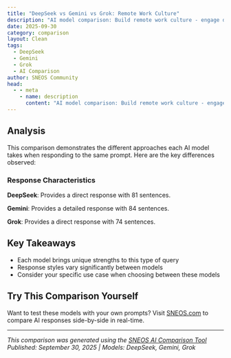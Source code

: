 ```yaml
---
title: "DeepSeek vs Gemini vs Grok: Remote Work Culture"
description: "AI model comparison: Build remote work culture - engage distributed teams..."
date: 2025-09-30
category: comparison
layout: Clean
tags:
  - DeepSeek
  - Gemini
  - Grok
  - AI Comparison
author: SNEOS Community
head:
  - - meta
    - name: description
      content: "AI model comparison: Build remote work culture - engage distributed teams..."
---
```


<ChatComparison
  title="DeepSeek vs Gemini vs Grok: Remote Work Culture"
  prompt="Build remote work culture - engage distributed teams"
  :responses='{
    "DeepSeek": "Of course. Building a strong remote work culture is not about replicating the office online; it\u0027s about creating a new, intentional culture that thrives on distance. It requires a shift from managing by presence to leading by outcomes, with a heavy emphasis on trust, communication, and human connection.\n\nHere is a comprehensive guide to building a remote work culture that engages and retains distributed teams.\n\n---\n\n### **Part 1: The Foundation - Mindset \u0026 Principles**\n\nBefore any tactics, you need the right foundation.\n\n1.  **Lead with Trust, Not Surveillance:** The cornerstone of remote work is trust. Assume your team is working, not slacking. Avoid micromanagement and spyware (keyloggers, constant screenshots). This destroys morale and signals a complete lack of trust.\n2.  **Embrace Asynchronous Communication:** Not everyone needs to be online at the same time. This allows for deep work and respects different time zones and personal schedules. The goal is to move information effectively, not instantly.\n3.  **Focus on Outcomes, Not Activity:** Judge your team by what they deliver, not by how many hours they are \u0022online\u0022 or how quickly they respond to a chat. Set clear goals and measurable objectives.\n4.  **Default to Transparency:** Over-communicate context and information. When teams can\u0027t overhear conversations or see a whiteboard, you must intentionally make information accessible to everyone.\n\n---\n\n### **Part 2: The Pillars of Engagement \u0026 Culture**\n\nBuild your culture around these five key areas.\n\n#### **Pillar 1: Intentional Communication**\n\n*   **Establish a \u0022Communication Charter\u0022:** Document and agree on:\n    *   **Which tool to use for what:** e.g., Slack for urgent matters, Email for formal comms, Project Tool (Asana, Trello) for tasks, Loom for video updates.\n    *   **Response Time Expectations:** e.g., \u0022We aim to respond to Slack messages within 4 business hours, but it\u0027s not required to be instant.\u0022\n    *   **Meeting Protocols:** Cameras on/off? Required attendance? How to signal you want to speak?\n*   **Create a \u0022Virtual Watercooler\u0022:** Dedicate Slack/Teams channels to non-work topics (#pets, #gaming, #what-i-m-reading, #dad-jokes). This is where casual, relationship-building conversation happens.\n*   **Standardize Meetings:**\n    *   **Have a Clear Agenda:** Every meeting must have a purpose and a desired outcome.\n    *   **Start with Personal Check-ins:** \u0022How is everyone, on a scale of 1-5?\u0022 or \u0022What\u0027s one good thing that happened this week?\u0022\n    *   **Document Everything:** Assign a note-taker and share notes/action items afterward so everyone is aligned, even if they couldn\u0027t attend.\n\n#### **Pillar 2: Connection \u0026 Belonging**\n\n*   **Schedule Regular \u0022Social\u0022 Time:** Don\u0027t leave connection to chance.\n    *   **Virtual Coffee/Lunch:** Use Donut.ai (a Slack integration) or manually pair team members for casual chats.\n    *   **Team-Building Activities:** Virtual trivia, online escape rooms, \u0022show and tell\u0022 sessions, or guided cocktail/mocktail making classes.\n*   **Celebrate Wins (Big and Small):** Publicly shout out accomplishments in a dedicated channel (#kudos). Send small celebration packages or gift cards for major milestones.\n*   **Onboard with Care:** A new hire\u0027s first few weeks set the tone. Send them a welcome swag box, schedule 1:1s with key team members, and assign them a \u0022buddy\u0022 to answer all their \u0022silly\u0022 questions.\n\n#### **Pillar 3: Clarity \u0026 Alignment**\n\n*   **Document Ruthlessly:** Create a single source of truth (e.g., a company wiki like Notion or Confluence) for processes, policies, project context, and goals. This prevents information silos.\n*   **Set Clear Goals (OKRs):** Use a framework like Objectives and Key Results (OKRs) to ensure everyone understands how their work ladders up to the company\u0027s mission. Review these regularly.\n*   **Hold Consistent 1:1s:** Managers should have weekly or bi-weekly 1:1s with each direct report. This is not a status update (that\u0027s for project tools), but a time to discuss career growth, challenges, and well-being.\n\n#### **Pillar 4: Well-being \u0026 Work-Life Balance**\n\n*   **Fight \u0022Always-On\u0022 Culture:** Explicitly encourage people to log off and respect boundaries. Leaders must model this behavior.\n*   **Promote \u0022Focus Time\u0022:** Encourage employees to block out time in their calendars for deep, uninterrupted work. Establish \u0022no-meeting\u0022 blocks company-wide (e.g., No-Meeting Wednesdays).\n*   **Offer Flexibility:** Trust your team to manage their own schedules. If someone needs to run an errand in the middle of the day, let them. Focus on the output, not the hours.\n*   **Support Mental Health:** Provide access to counseling services (EAPs) and normalize conversations about stress and burnout.\n\n#### **Pillar 5: Equitable Tools \u0026 Resources**\n\n*   **Invest in the Right Tech Stack:**\n    *   **Video Conferencing:** Zoom, Google Meet, Microsoft Teams\n    *   **Instant Messaging:** Slack, Microsoft Teams\n    *   **Project Management:** Asana, Trello, Jira, Basecamp\n    *   **Documentation:** Notion, Confluence, Google Workspace\n    *   **Whiteboarding:** Miro, Mural, FigJam\n*   **Provide a Stipend:** Offer a budget for employees to set up a comfortable and productive home office (ergonomic chair, monitor, standing desk, high-speed internet).\n\n---\n\n### **Part 3: Actionable Playbook for Leaders \u0026 Managers**\n\n**For Company Leaders:**\n*   **Communicate the \u0022Why\u0022:** Regularly share the company\u0027s vision, challenges, and successes in all-hands meetings.\n*   **Be Vulnerable:** Share your own struggles with remote work. It humanizes you and makes it safe for others to do the same.\n*   **Invest in a \u0022Culture Manager\u0022:** For larger companies, have someone dedicated to orchestrating connection and culture initiatives.\n\n**For Team Managers:**\n*   **Master the Art of the Check-in:** Start team meetings with an emotional temperature check.\n*   **Provide Context, Not Just Tasks:** Explain *why* a task matters. This empowers autonomous decision-making.\n*   **Give Regular, Actionable Feedback:** Don\u0027t save feedback for the annual review. Provide it consistently and constructively.\n\n---\n\n### **Common Pitfalls to Avoid**\n\n*   **Assuming It Will Happen Organically:** Remote culture must be *designed*, not left to chance.\n*   **Overcompensating with Meetings:** Too many synchronous meetings interrupt deep work and lead to burnout. Default to async first.\n*   **Ignoring Time Zones:** Be ruthless about scheduling meetings at times that are fair for all. Rotate meeting times if necessary.\n*   **Forgetting the \u0022Human\u0022 in Human Resources:** Treat your team as whole people with lives outside of work.\n\n### **Conclusion**\n\nBuilding a thriving remote work culture is a continuous, intentional process. It\u0027s a strategic advantage that leads to higher employee engagement, greater access to global talent, and a more resilient organization. By focusing on **trust, communication, connection, and clarity**, you can create an environment where distributed teams don\u0027t just function\u2014they flourish.",
    "Gemini": "Building a strong remote work culture and engaging distributed teams requires intentional effort and a multi-faceted approach. Here\u0027s a comprehensive guide:\n\n**I. Foundation: Communication \u0026 Expectations**\n\n*   **Clear Communication is Paramount:**\n    *   **Establish Communication Protocols:** Define which channels to use for different types of communication (Slack for quick chats, email for formal updates, video calls for meetings, etc.).\n    *   **Over-Communicate, Especially Initially:** When transitioning to remote work or onboarding new remote team members, err on the side of over-communication to avoid misunderstandings.\n    *   **Document Everything:** Create a central knowledge base (e.g., shared Google Docs, Wiki, Confluence) for important processes, decisions, and project information.\n    *   **Use Video Frequently:** Encourage video calls for meetings and even casual check-ins. Seeing faces helps build stronger relationships.\n    *   **Regular Updates:** Provide consistent updates on company news, goals, and individual/team progress.\n    *   **Actively Solicit Feedback:** Create channels for employees to provide feedback on processes, tools, and the overall remote work experience.  Act on that feedback!\n\n*   **Set Clear Expectations and Goals:**\n    *   **Define Roles and Responsibilities Clearly:** Ensure everyone understands their role, responsibilities, and how they contribute to the team\u0027s overall objectives.\n    *   **Establish Measurable Goals (SMART):**  Set Specific, Measurable, Achievable, Relevant, and Time-bound goals for individuals and teams.  Focus on outcomes rather than simply tracking hours worked.\n    *   **Develop a Remote Work Policy:** Outline guidelines for working hours, communication expectations, technology usage, security protocols, and expense reimbursement.\n    *   **Define \u0022Core Hours\u0022 (Optional):** Consider defining specific hours when team members should be available for meetings or collaboration, while allowing flexibility for other work hours.\n    *   **Performance Management:** Adapt performance management processes to focus on results and contributions, not just face time.\n    *   **Accessibility:** Ensure that everyone can participate regardless of their location or hardware.\n\n**II. Building Connection \u0026 Community**\n\n*   **Virtual Social Activities:**\n    *   **Virtual Coffee Breaks/Happy Hours:** Schedule regular informal video calls for team members to chat and socialize.\n    *   **Online Games:** Play online games together (e.g., trivia, Pictionary, online escape rooms).\n    *   **Virtual Team Lunches:** Encourage team members to eat lunch together virtually.\n    *   **Book Clubs/Movie Nights:** Start a book club or host virtual movie nights.\n    *   **Skill Sharing Sessions:** Invite team members to share their skills and hobbies with the group.\n\n*   **Recognize and Celebrate Achievements:**\n    *   **Public Recognition:** Acknowledge individual and team accomplishments in team meetings, company newsletters, or dedicated Slack channels.\n    *   **Virtual Awards:** Create fun virtual awards to recognize specific contributions or behaviors (e.g., \u0022Most Helpful Teammate,\u0022 \u0022Problem Solver of the Month\u0022).\n    *   **Personalized Appreciation:** Send handwritten notes, small gifts, or gift cards to show appreciation for employee contributions.\n\n*   **Encourage Personal Connection:**\n    *   **\u0022Water Cooler\u0022 Channel:** Create a dedicated Slack channel for non-work-related conversations and sharing personal updates.\n    *   **Team Member Spotlights:** Feature team members each week or month, sharing their background, interests, and fun facts.\n    *   **Virtual \u0022Donut\u0022 Chats (Slack):** Use Slack apps like Donut to randomly pair team members for informal conversations.\n    *   **Get to Know Each Other Activities:** Use icebreaker questions or team-building activities to help team members learn more about each other.\n\n*   **In-Person Gatherings (When Possible and Safe):**\n    *   **Team Retreats:** Organize occasional in-person team retreats for bonding, strategic planning, and team-building activities.\n    *   **Company-Wide Events:** Host company-wide events that bring remote employees together.\n    *   **Local Meetups:** Encourage team members in the same geographic area to meet up in person for coffee or lunch.  (Provide a small budget for this!)\n\n**III. Empowering \u0026 Supporting Remote Employees**\n\n*   **Provide the Right Tools and Technology:**\n    *   **Collaboration Tools:** Invest in tools like Slack, Microsoft Teams, Zoom, Google Workspace, project management software (Asana, Trello), and virtual whiteboards (Miro, Mural).\n    *   **Hardware Stipends:** Offer stipends to help employees purchase necessary equipment, such as laptops, monitors, headsets, and ergonomic chairs.\n    *   **Internet Stipends:** Provide financial assistance for internet access, especially for employees in areas with limited or unreliable service.\n    *   **Technical Support:** Provide prompt and reliable technical support for remote employees.\n    *   **Cybersecurity Training:** Educate employees on cybersecurity best practices for working remotely.\n\n*   **Promote Work-Life Balance:**\n    *   **Encourage Disconnecting:** Remind employees to take breaks, disconnect from work after hours, and prioritize their well-being.\n    *   **Flexible Work Arrangements:** Offer flexible work schedules to accommodate individual needs and time zones.\n    *   **Unlimited/Flexible PTO:** Offer a generous PTO policy to encourage employees to take time off.\n    *   **Wellness Programs:** Offer wellness programs that support employees\u0027 physical and mental health (e.g., access to mental health resources, virtual fitness classes).\n\n*   **Training and Development:**\n    *   **Remote Leadership Training:** Provide training for managers on how to effectively lead and manage remote teams.\n    *   **Remote Collaboration Training:** Train employees on how to use collaboration tools effectively and communicate effectively in a remote environment.\n    *   **Professional Development Opportunities:** Offer opportunities for remote employees to develop their skills and advance their careers.\n    *   **Mentorship Programs:** Pair remote employees with mentors who can provide guidance and support.\n\n*   **Trust and Autonomy:**\n    *   **Empower Employees:** Give employees autonomy over their work and trust them to get the job done.\n    *   **Focus on Results:** Judge employees based on their contributions and outcomes, not just the hours they work.\n    *   **Avoid Micromanagement:** Resist the urge to micromanage remote employees.\n    *   **Check-in Regularly:**  While avoiding micromanagement, schedule regular check-ins to provide support and guidance.\n\n**IV. Leadership \u0026 Culture Carrier Role**\n\n*   **Lead by Example:** Leaders need to model the behaviors they want to see in their teams. This includes using communication tools effectively, taking breaks, and disconnecting after hours.\n*   **Be Visible and Accessible:** Leaders should be visible and accessible to remote employees, making themselves available for questions and feedback.\n*   **Champion Remote Work:** Leaders should be strong advocates for remote work, promoting its benefits and addressing any challenges.\n*   **Invest in Culture Carriers:** Identify individuals who are passionate about the company culture and empower them to help build community and engagement among remote teams.\n\n**V. Measuring and Improving**\n\n*   **Employee Surveys:** Conduct regular employee surveys to gather feedback on the remote work experience and identify areas for improvement.\n*   **Engagement Metrics:** Track engagement metrics, such as participation in virtual social activities, employee satisfaction scores, and turnover rates.\n*   **Performance Data:** Analyze performance data to assess the impact of remote work on productivity and business outcomes.\n*   **Experiment and Iterate:** Continuously experiment with new approaches to building remote work culture and engaging distributed teams, and iterate based on the results.  What works for one team may not work for another.\n\n**Key Considerations:**\n\n*   **Diversity \u0026 Inclusion:**  Be mindful of different cultural backgrounds, communication styles, and accessibility needs within your distributed team.  Ensure everyone feels included and valued.\n*   **Trust:** Remote work thrives on trust.  Trust your employees to do their jobs and be productive, and they are more likely to deliver.\n*   **Be Patient:** Building a strong remote work culture takes time and effort.  Don\u0027t get discouraged if you don\u0027t see results immediately.  Keep experimenting and iterating until you find what works best for your team.\n*   **Stay Flexible:** The best remote work cultures are constantly evolving.  Be open to adapting your approach as your team and company grow.\n\nBy implementing these strategies, you can create a thriving remote work culture that engages distributed teams, fosters collaboration, and drives business success. Remember to be intentional, consistent, and adaptable in your approach.\n",
    "Grok": "Building a strong remote work culture and engaging distributed teams is crucial for maintaining productivity, fostering collaboration, and ensuring employee satisfaction in a remote or hybrid work environment. Below are actionable strategies to achieve this:\n\n---\n\n### 1. Establish a Clear Remote Work Culture\n- **Define Core Values:** Reinforce your organization\u2019s mission, vision, and values, and ensure they are adaptable to remote work. Emphasize trust, accountability, and inclusivity.\n- **Set Expectations:** Clearly communicate policies on availability, communication tools, working hours, and deliverables. For example, define whether meetings are mandatory or if async updates are sufficient.\n- **Lead by Example:** Leadership should model the behaviors they expect from the team, such as transparency, responsiveness, and empathy.\n\n**Action Item:** Create a \u0022Remote Work Playbook\u0022 that outlines cultural norms, expectations, and tools for distributed teams.\n\n---\n\n### 2. Prioritize Communication and Transparency\n- **Choose the Right Tools:** Use platforms like Slack, Microsoft Teams, or Zoom for real-time communication, and tools like Notion or Confluence for documentation and async updates.\n- **Over-Communicate Initially:** Share updates frequently to avoid misunderstandings. Document decisions and processes so everyone stays in the loop.\n- **Encourage Open Dialogue:** Create safe spaces for feedback through regular surveys, AMA (Ask Me Anything) sessions with leadership, or anonymous feedback tools like SurveyMonkey.\n\n**Action Item:** Schedule weekly \u0022All-Hands\u0022 meetings to share company updates and celebrate wins, ensuring everyone feels connected to the bigger picture.\n\n---\n\n### 3. Foster Connection and Team Bonding\n- **Virtual Social Activities:** Host online team-building activities like virtual coffee breaks, trivia games, or themed Zoom parties (e.g., holiday dress-up).\n- **Recognize Achievements:** Celebrate milestones, birthdays, and work anniversaries publicly on team channels or during meetings. Use tools like Bonusly for peer recognition and rewards.\n- **Create Informal Spaces:** Set up dedicated Slack channels for non-work topics like hobbies, pets, or memes to encourage casual interactions.\n\n**Action Item:** Organize a monthly \u0022Fun Friday\u0022 event with activities like online escape rooms or shared movie watch parties using tools like Teleparty.\n\n---\n\n### 4. Support Work-Life Balance and Well-Being\n- **Encourage Boundaries:** Promote flexible schedules where possible, and remind employees to log off after work hours to avoid burnout.\n- **Provide Wellness Resources:** Offer mental health support, such as access to counseling apps (e.g., BetterHelp), or stipends for fitness programs.\n- **Check In Regularly:** Managers should have one-on-one conversations to discuss workload, stress levels, and personal challenges.\n\n**Action Item:** Implement a \u0022No Meeting Day\u0022 each week to give employees uninterrupted time for deep work or personal downtime.\n\n---\n\n### 5. Enable Collaboration Across Time Zones\n- **Async Communication:** Encourage asynchronous updates via email, recorded video messages (e.g., Loom), or shared documents to accommodate different time zones.\n- **Rotate Meeting Times:** Ensure fairness by rotating meeting schedules so no single region is always inconvenienced.\n- **Centralize Information:** Use shared dashboards (e.g., Trello, Jira) to track progress and ensure visibility for everyone, regardless of location.\n\n**Action Item:** Record important meetings and share summaries for team members who can\u2019t attend live, ensuring inclusivity.\n\n---\n\n### 6. Invest in Learning and Growth\n- **Virtual Training Programs:** Offer online courses, webinars, or access to platforms like LinkedIn Learning or Udemy for skill development.\n- **Mentorship Opportunities:** Pair employees across regions for peer learning and cross-functional collaboration.\n- **Career Pathing:** Discuss growth plans during one-on-ones to show investment in employees\u2019 futures, even in a remote setting.\n\n**Action Item:** Host a quarterly \u0022Lunch \u0026 Learn\u0022 session where team members share expertise or explore new topics together over a virtual meal.\n\n---\n\n### 7. Build Trust and Autonomy\n- **Focus on Outcomes, Not Hours:** Measure success based on deliverables and impact rather than time spent online. Avoid micromanaging.\n- **Empower Decision-Making:** Give teams the autonomy to solve problems and innovate without constant oversight.\n- **Be Transparent About Challenges:** Share company struggles and involve the team in brainstorming solutions to build a sense of ownership.\n\n**Action Item:** Use goal-setting frameworks like OKRs (Objectives and Key Results) to align distributed teams on priorities while allowing flexibility in execution.\n\n---\n\n### 8. Leverage Technology for Engagement\n- **Gamification:** Use tools like Kahoot! for interactive quizzes during meetings or introduce friendly competitions to boost participation.\n- **Virtual Watercooler Moments:** Set up a \u201Crandom coffee\u201D bot in Slack to pair employees for casual chats, mimicking office interactions.\n- **Feedback Tools:** Use platforms like Culture Amp or 15Five to regularly gauge employee engagement and satisfaction.\n\n**Action Item:** Implement a recognition bot in Slack (e.g., HeyTaco) where team members can give \u201Ctacos\u201D to colleagues for great work, fostering positivity.\n\n---\n\n### 9. Address Isolation and Inclusion\n- **Combat Loneliness:** Encourage employees to join virtual or local coworking groups and provide stipends for coworking spaces if needed.\n- **Inclusive Practices:** Ensure remote team members are equally involved in decision-making and brainstorming sessions as in-office staff.\n- **Personal Touch:** Send care packages, swag, or handwritten notes to remote employees to make them feel valued.\n\n**Action Item:** Create a \u201CBuddy System\u201D for new hires, pairing them with a seasoned employee to help them integrate into the remote team culture.\n\n---\n\n### 10. Measure and Iterate\n- **Track Engagement Metrics:** Monitor employee satisfaction through eNPS (Employee Net Promoter Score) surveys or pulse checks.\n- **Solicit Feedback:** Regularly ask for input on what\u2019s working and what isn\u2019t in the remote setup, and act on it.\n- **Adapt as Needed:** Be flexible and willing to tweak policies or tools based on team needs and evolving circumstances.\n\n**Action Item:** Conduct a quarterly anonymous survey to assess the remote work culture and identify areas for improvement.\n\n---\n\n### Bonus Tips for Sustained Engagement\n- **Personalization:** Tailor engagement efforts to individual preferences\u2014some may enjoy group activities, while others might prefer one-on-one catch-ups.\n- **Celebrate Diversity:** Highlight cultural holidays and events from team members\u2019 regions to foster a sense of belonging.\n- **Hybrid Consideration:** If your team is partially in-office, ensure remote employees get equal access to opportunities and aren\u2019t sidelined.\n\nBy implementing these strategies, you can create a thriving remote work culture where distributed teams feel connected, motivated, and valued. Start small with a few initiatives, gather feedback, and scale what works best for your team. What specific challenges are you facing with your distributed team? I\u2019d be happy to tailor further advice!"
  }'
  published-date="22:46"
/>

## Analysis

This comparison demonstrates the different approaches each AI model takes when responding to the same prompt. Here are the key differences observed:

### Response Characteristics

**DeepSeek**: Provides a direct response with 81 sentences. 

**Gemini**: Provides a detailed response with 84 sentences. 

**Grok**: Provides a direct response with 74 sentences. 

## Key Takeaways

- Each model brings unique strengths to this type of query
- Response styles vary significantly between models
- Consider your specific use case when choosing between these models

## Try This Comparison Yourself

Want to test these models with your own prompts? Visit [SNEOS.com](https://sneos.com) to compare AI responses side-by-side in real-time.

---

*This comparison was generated using the [SNEOS AI Comparison Tool](https://sneos.com)*
*Published: September 30, 2025 | Models: DeepSeek, Gemini, Grok*
